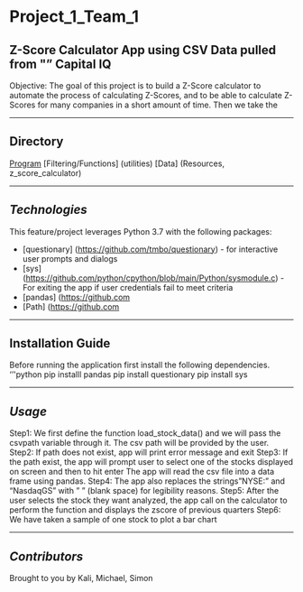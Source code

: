 # Project_1_Team_1

## Z-Score Calculator App using CSV Data pulled from "” Capital IQ
Objective: The goal of this project is to build a Z-Score calculator to automate the process of calculating Z-Scores, and to be able to calculate Z-Scores for many companies in a short amount of time. Then we take the

----

## Directory
[Program](main.py)
[Filtering/Functions] (utilities)
[Data] (Resources, z_score_calculator)

----

## *Technologies*
This feature/project leverages Python 3.7 with the following packages:
* [questionary] (https://github.com/tmbo/questionary) - for interactive user prompts and dialogs
* [sys] (https://github.com/python/cpython/blob/main/Python/sysmodule.c) - For exiting the app if user credentials fail to meet criteria
* [pandas] (https://github.com 
* [Path] (https://github.com  

---

## Installation Guide
Before running the application first install the following dependencies.
‘’'python
    pip installl pandas
    pip install questionary
    pip install sys

---

## *Usage*
Step1: We first define the function load_stock_data() and we will pass the csvpath variable through it.
The csv path will be provided by the user.
Step2: If path does not exist, app will print error message and exit
Step3: If the path exist, the app will prompt user to select one of the stocks displayed on screen and then to hit enter
The app will read the csv file into a data frame using pandas.
Step4: The app also replaces the strings”NYSE:” and “NasdaqGS” with ” ” (blank space) for legibility reasons.
Step5: After the user selects the stock they want analyzed, the app call on the calculator to perform the function and displays the zscore of previous quarters
Step6: We have taken a sample of one stock to plot a bar chart

---

## *Contributors*
Brought to you by Kali, Michael, Simon
